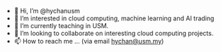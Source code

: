 - 👋 Hi, I’m @hychanusm
- 👀 I’m interested in cloud computing, machine learning and AI trading
- 🌱 I’m currently teaching in USM.
- 💞️ I’m looking to collaborate on interesting cloud computing projects.
- 📫 How to reach me ... (via email hychan@usm.my)

<!---
hychanusm/hychanusm is a ✨ special ✨ repository because its `README.md` (this file) appears on your GitHub profile.
You can click the Preview link to take a look at your changes.
--->
